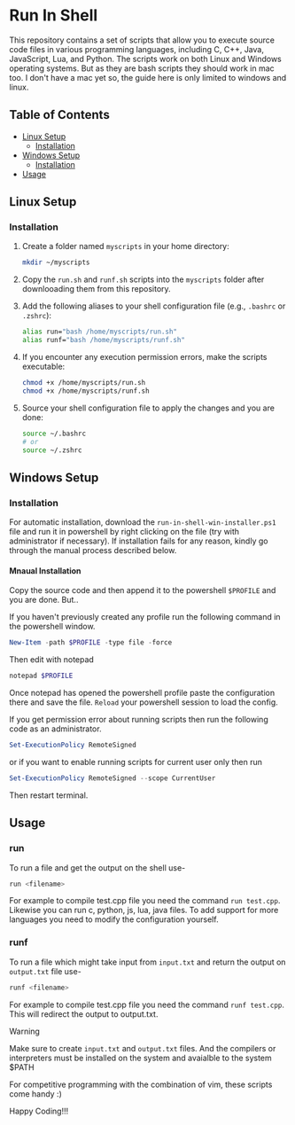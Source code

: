 # Run In Shell

This repository contains a set of scripts that allow you to execute source code files in various programming languages, including C, C++, Java, JavaScript, Lua, and Python. 
The scripts work on both Linux and Windows operating systems. But as they are bash scripts they should work in mac too. I don't have a mac yet so, the guide here is only limited to windows and linux.

## Table of Contents

- [Linux Setup](#linux-setup)
  - [Installation](#installation)
- [Windows Setup](#windows-setup)
  - [Installation](#installation-1)
- [Usage](#usage)

## Linux Setup

### Installation

1. Create a folder named `myscripts` in your home directory:

   ```bash
   mkdir ~/myscripts
   ```

2. Copy the `run.sh` and `runf.sh` scripts into the `myscripts` folder after downlooading them from this repository.

3. Add the following aliases to your shell configuration file (e.g., `.bashrc` or `.zshrc`):

   ```bash
   alias run="bash /home/myscripts/run.sh"
   alias runf="bash /home/myscripts/runf.sh"
   ```

4. If you encounter any execution permission errors, make the scripts executable:

   ```bash
   chmod +x /home/myscripts/run.sh
   chmod +x /home/myscripts/runf.sh
   ```

5. Source your shell configuration file to apply the changes and you are done:

   ```bash
   source ~/.bashrc
   # or
   source ~/.zshrc
   ```

## Windows Setup

### Installation
For automatic installation, download the `run-in-shell-win-installer.ps1` file and run it in powershell by right clicking on the file (try with administrator if necessary). If installation fails for any reason, kindly go through the manual process described below.

#### Mnaual Installation
Copy the source code and then append it to the powershell `$PROFILE` and you are done. But..

If you haven't previously created any profile run the following command in the powershell window.

```powershell
New-Item -path $PROFILE -type file -force
```
Then edit with notepad 
```powershell
notepad $PROFILE
```
Once notepad has opened the powershell profile paste the configuration there and save the file. `Reload` your powershell session to load the config.

If you get permission error about running scripts then run the following code as an administrator.
```powershell
Set-ExecutionPolicy RemoteSigned
```
or if you want to enable running scripts for current user only then run
```powershell
Set-ExecutionPolicy RemoteSigned --scope CurrentUser
```
Then restart terminal.

## Usage

### run
To run a file and get the output on the shell use-
```bash
run <filename>
```
For example to compile test.cpp file you need the command `run test.cpp`. Likewise you can run c, python, js, lua, java files. 
To add support for more languages you need to modify the configuration yourself. 

### runf
To run a file which might take input from `input.txt` and return the output on `output.txt` file use-
```bash
runf <filename>
```
For example to compile test.cpp file you need the command `runf test.cpp`. This will redirect the output to output.txt. 
> [!WARNING]  
> Make sure to create `input.txt` and `output.txt` files. And the compilers or interpreters must be installed on the system and avaialble to the system $PATH

For competitive programming with the combination of vim, these scripts come handy :)

Happy Coding!!!
